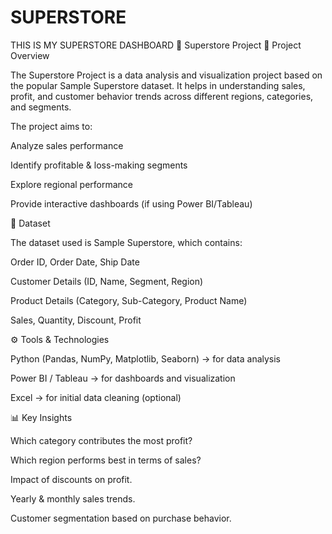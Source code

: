# SUPERSTORE
THIS IS MY SUPERSTORE DASHBOARD
🛒 Superstore Project
📌 Project Overview

The Superstore Project is a data analysis and visualization project based on the popular Sample Superstore dataset. It helps in understanding sales, profit, and customer behavior trends across different regions, categories, and segments.

The project aims to:

Analyze sales performance

Identify profitable & loss-making segments

Explore regional performance

Provide interactive dashboards (if using Power BI/Tableau)

📂 Dataset

The dataset used is Sample Superstore, which contains:

Order ID, Order Date, Ship Date

Customer Details (ID, Name, Segment, Region)

Product Details (Category, Sub-Category, Product Name)

Sales, Quantity, Discount, Profit

⚙️ Tools & Technologies

Python (Pandas, NumPy, Matplotlib, Seaborn) → for data analysis

Power BI / Tableau → for dashboards and visualization

Excel → for initial data cleaning (optional)

📊 Key Insights

Which category contributes the most profit?

Which region performs best in terms of sales?

Impact of discounts on profit.

Yearly & monthly sales trends.

Customer segmentation based on purchase behavior.

